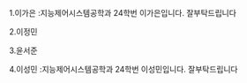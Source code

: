 1.이가은 
 :지능제어시스템공학과 24학번 이가은입니다. 잘부탁드립니다
 
   2.이정민
   
   3.윤서준
     
   4.이성민
:지능제어시스템공학과 24학번 이성민입니다. 잘부탁드립니다
